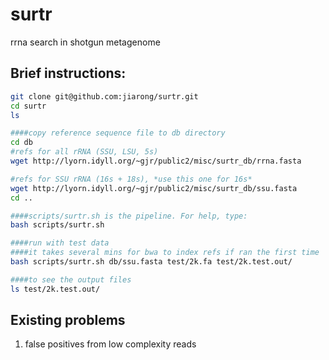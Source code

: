 surtr
=====

rrna search in shotgun metagenome

Brief instructions:
---------------------

```bash
git clone git@github.com:jiarong/surtr.git
cd surtr
ls

####copy reference sequence file to db directory
cd db
#refs for all rRNA (SSU, LSU, 5s)
wget http://lyorn.idyll.org/~gjr/public2/misc/surtr_db/rrna.fasta

#refs for SSU rRNA (16s + 18s), *use this one for 16s*
wget http://lyorn.idyll.org/~gjr/public2/misc/surtr_db/ssu.fasta
cd ..

####scripts/surtr.sh is the pipeline. For help, type:
bash scripts/surtr.sh

####run with test data
####it takes several mins for bwa to index refs if ran the first time
bash scripts/surtr.sh db/ssu.fasta test/2k.fa test/2k.test.out/

####to see the output files
ls test/2k.test.out/
```

Existing problems
-----------------
1) false positives from low complexity reads

